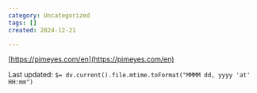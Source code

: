 ```yaml
---
category: Uncategorized
tags: []
created: 2024-12-21

---
```

[https://pimeyes.com/en](https://pimeyes.com/en)


Last updated: `$= dv.current().file.mtime.toFormat("MMMM dd, yyyy 'at' HH:mm")`
